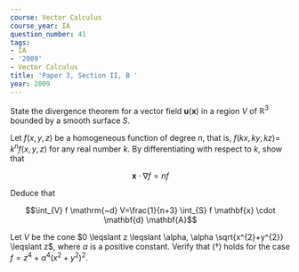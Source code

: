 ```yaml
---
course: Vector Calculus
course_year: IA
question_number: 41
tags:
- IA
- '2009'
- Vector Calculus
title: 'Paper 3, Section II, B '
year: 2009
---
```




State the divergence theorem for a vector field $\mathbf{u}(\mathbf{x})$ in a region $V$ of $\mathbb{R}^{3}$ bounded by a smooth surface $S$.

Let $f(x, y, z)$ be a homogeneous function of degree $n$, that is, $f(k x, k y, k z)=$ $k^{n} f(x, y, z)$ for any real number $k$. By differentiating with respect to $k$, show that

$$\mathbf{x} \cdot \nabla f=n f$$

Deduce that

$$\int_{V} f \mathrm{~d} V=\frac{1}{n+3} \int_{S} f \mathbf{x} \cdot \mathbf{d} \mathbf{A}$$

Let $V$ be the cone $0 \leqslant z \leqslant \alpha, \alpha \sqrt{x^{2}+y^{2}} \leqslant z$, where $\alpha$ is a positive constant. Verify that $(\dagger)$ holds for the case $f=z^{4}+\alpha^{4}\left(x^{2}+y^{2}\right)^{2}$.